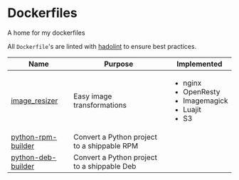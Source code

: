# Dockerfiles
A home for my dockerfiles

All `Dockerfile`'s are linted with [hadolint](https://github.com/lukasmartinelli/hadolint) to ensure best practices.

| Name | Purpose | Implemented |
| ---- | ------- | ----------- |
| [image_resizer](./image_resizer) | Easy image transformations | <ul><li>nginx</li><li>OpenResty</li><li>Imagemagick</li><li>Luajit</li><li>S3</li></ul> |
| [python-rpm-builder](./python-rpm-builder) | Convert a Python project to a shippable RPM | |
| [python-deb-builder](./python-deb-builder) | Convert a Python project to a shippable Deb | |
